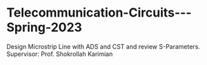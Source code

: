 # Telecommunication-Circuits---Spring-2023
Design Microstrip Line with ADS and CST and review S-Parameters.
Supervisor: Prof. Shokrollah Karimian
